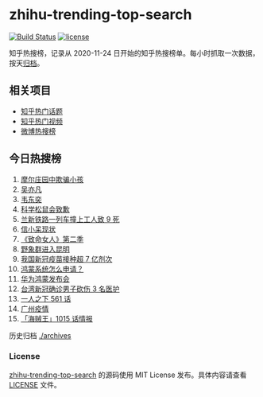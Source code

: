 # zhihu-trending-top-search

[![Build Status](https://github.com/justjavac/zhihu-trending-top-search/workflows/ci/badge.svg?branch=main)](https://github.com/justjavac/zhihu-trending-top-search/actions)
[![license](https://img.shields.io/github/license/justjavac/zhihu-trending-top-search)](https://github.com/justjavac/zhihu-trending-top-search/blob/main/LICENSE)

知乎热搜榜，记录从 2020-11-24 日开始的知乎热搜榜单。每小时抓取一次数据，按天[归档](./archives)。

## 相关项目

- [知乎热门话题](https://github.com/justjavac/zhihu-trending-hot-questions)
- [知乎热门视频](https://github.com/justjavac/zhihu-trending-hot-video)
- [微博热搜榜](https://github.com/justjavac/weibo-trending-hot-search)

## 今日热搜榜

<!-- BEGIN -->
<!-- 最后更新时间 Fri Jun 04 2021 23:33:30 GMT+0800 (China Standard Time) -->

1. [摩尔庄园中欺骗小孩](https://www.zhihu.com/search?q=摩尔庄园)
2. [吴亦凡](https://www.zhihu.com/search?q=吴亦凡)
3. [韦东奕](https://www.zhihu.com/search?q=韦东奕)
4. [科学松鼠会致歉](https://www.zhihu.com/search?q=科学松鼠会)
5. [兰新铁路一列车撞上工人致 9 死](https://www.zhihu.com/search?q=兰新铁路)
6. [信小呆现状](https://www.zhihu.com/search?q=信小呆)
7. [《致命女人》第二季](https://www.zhihu.com/search?q=致命女人)
8. [野象群进入昆明](https://www.zhihu.com/search?q=云南大象)
9. [我国新冠疫苗接种超 7 亿剂次](https://www.zhihu.com/search?q=新冠疫苗)
10. [鸿蒙系统怎么申请？](https://www.zhihu.com/search?q=鸿蒙系统怎么申请)
11. [华为鸿蒙发布会](https://www.zhihu.com/search?q=华为)
12. [台湾新冠确诊男子砍伤 3 名医护](https://www.zhihu.com/search?q=台湾疫情)
13. [一人之下 561 话](https://www.zhihu.com/search?q=一人之下)
14. [广州疫情](https://www.zhihu.com/search?q=广州疫情)
15. [「海贼王」1015 话情报](https://www.zhihu.com/search?q=海贼王)

<!-- END -->

历史归档 [./archives](./archives)

### License

[zhihu-trending-top-search](https://github.com/justjavac/zhihu-trending-top-search)
的源码使用 MIT License 发布。具体内容请查看 [LICENSE](./LICENSE) 文件。
